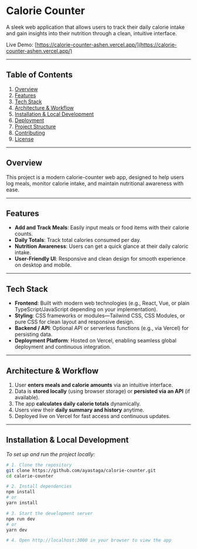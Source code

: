 # Calorie Counter

A sleek web application that allows users to track their daily calorie intake and gain insights into their nutrition through a clean, intuitive interface.

Live Demo: [https://calorie-counter-ashen.vercel.app/](https://calorie-counter-ashen.vercel.app/)

---

## Table of Contents

1. [Overview](#overview)  
2. [Features](#features)  
3. [Tech Stack](#tech-stack)  
4. [Architecture & Workflow](#architecture--workflow)  
5. [Installation & Local Development](#installation--local‑development)  
6. [Deployment](#deployment)  
7. [Project Structure](#project‑structure)  
8. [Contributing](#contributing)  
9. [License](#license)

---

## Overview

This project is a modern calorie-counter web app, designed to help users log meals, monitor calorie intake, and maintain nutritional awareness with ease.

---

## Features

- **Add and Track Meals**: Easily input meals or food items with their calorie counts.  
- **Daily Totals**: Track total calories consumed per day.  
- **Nutrition Awareness**: Users can get a quick glance at their daily caloric intake.  
- **User-Friendly UI**: Responsive and clean design for smooth experience on desktop and mobile.

---

## Tech Stack

- **Frontend**: Built with modern web technologies (e.g., React, Vue, or plain TypeScript/JavaScript depending on your implementation).  
- **Styling**: CSS frameworks or modules—Tailwind CSS, CSS Modules, or pure CSS for clean layout and responsive design.  
- **Backend / API**: Optional API or serverless functions (e.g., via Vercel) for persisting data.  
- **Deployment Platform**: Hosted on Vercel, enabling seamless global deployment and continuous integration.

---

## Architecture & Workflow

1. User **enters meals and calorie amounts** via an intuitive interface.  
2. Data is **stored locally** (using browser storage) or **persisted via an API** (if available).  
3. The app **calculates daily calorie totals** dynamically.  
4. Users view their **daily summary and history** anytime.  
5. Deployed live on Vercel for fast access and continuous updates.

---

## Installation & Local Development

_To set up and run the project locally:_

```bash
# 1. Clone the repository
git clone https://github.com/ayastaga/calorie-counter.git
cd calorie-counter

# 2. Install dependencies
npm install
# or
yarn install

# 3. Start the development server
npm run dev
# or
yarn dev

# 4. Open http://localhost:3000 in your browser to view the app
